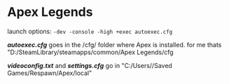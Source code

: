 # Apex Legends
launch options: `-dev -console -high +exec autoexec.cfg`

_**autoexec.cfg**_ goes in the /cfg/ folder where Apex is installed. for me thats "D:/SteamLibrary/steamapps/common/Apex Legends/cfg

_**videoconfig.txt**_ and _**settings.cfg**_ go in "C:/Users/<username>/Saved Games/Respawn/Apex/local"
